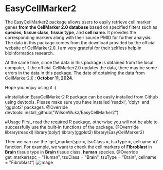 # EasyCellMarker2

The EasyCellMarker2 package allows users to easily retrieve cell marker genes **from the CellMarker 2.0 database** based on specified filters such as **species**, **tissue class**, **tissue type**, and **cell name**. It provides the corresponding markers along with their source PMID for further analysis. The data in this package comes from the download provided by the official website of CellMarker2.0. 
I am very grateful for their selfless help in bioinformatics research. 

At the same time, since the data in this package is obtained from the local computer, if the official CellMarker2.0 updates the data, there may be some errors in the data in this package. 
The date of obtaining the data from CellMarker2.0 : **October 11, 2024**.

Hope you enjoy using it :)

#Installation
EasyCellMarker2 R package can be easily installed from Github using devtools. Please make sure you have installed 'readxl', 'dplyr' and 'ggplot2' packages.
@Override
devtools::install_github("WilsonWukz/EasyCellMarker2")

#Usage
First, read the required R package, otherwise you will not be able to successfully use the built-in functions of the package.
@Overrride
library(readxl)
library(dplyr)
library(ggplot2)
library(EasyCellMarker2)

Then we can use the 'get_marker(spc =, tsuClass =, tsuType =, cellname =)' function.
For example, we want to check the cell markers of **Fibroblast** in **Brain** tissue type in **Brain** tissue class, **human** species.
@Override
get_marker(spc = "Human", tsuClass = "Brain", tsuType = "Brain", cellname = "Fibroblast")
![image](https://github.com/user-attachments/assets/2f1d8563-b429-4756-9f81-0ed6fdeb36d7)
